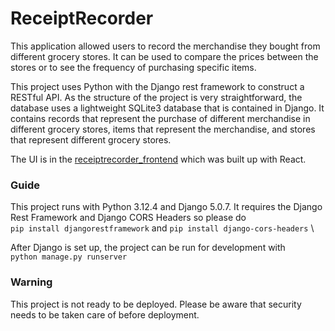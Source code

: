 # ReceiptRecorder

This application allowed users to record the merchandise they bought from different grocery stores. It can be used to compare the prices between the stores or to see the frequency of purchasing specific items.

This project uses Python with the Django rest framework to construct a RESTful API. As the structure of the project is very straightforward, the database uses a lightweight SQLite3 database that is contained in Django. It contains records that represent the purchase of different merchandise in different grocery stores, items that represent the merchandise, and stores that represent different grocery stores.

The UI is in the [receiptrecorder_frontend](https://github.com/allenLQVE/receiptrecorder_frontend) which was built up with React.

### Guide
This project runs with Python 3.12.4 and Django 5.0.7. It requires the Django Rest Framework and Django CORS Headers so please do \
```pip install djangorestframework``` and ```pip install django-cors-headers``` \

After Django is set up, the project can be run for development with \
```python manage.py runserver```

### Warning
This project is not ready to be deployed. Please be aware that security needs to be taken care of before deployment. 
